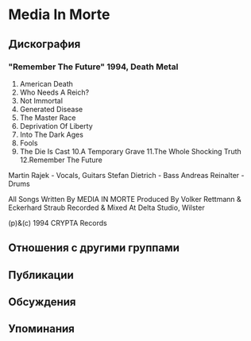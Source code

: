 # Media In Morte



## Дискография

### "Remember The Future" 1994, Death Metal

1.  American Death
2.  Who Needs A Reich?
3.  Not Immortal
4.  Generated Disease
5.  The Master Race
6.  Deprivation Of Liberty
7.  Into The Dark Ages
8.  Fools
9.  The Die Is Cast
10.A Temporary Grave
11.The Whole Shocking Truth
12.Remember The Future

 Martin Rajek - Vocals, Guitars
 Stefan Dietrich - Bass
 Andreas Reinalter - Drums

All Songs Written By MEDIA IN MORTE
Produced By Volker Rettmann & Eckerhard Straub
Recorded & Mixed At Delta Studio, Wilster

(p)&(c) 1994 CRYPTA Records


## Отношения с другими группами


## Публикации


## Обсуждения


## Упоминания

